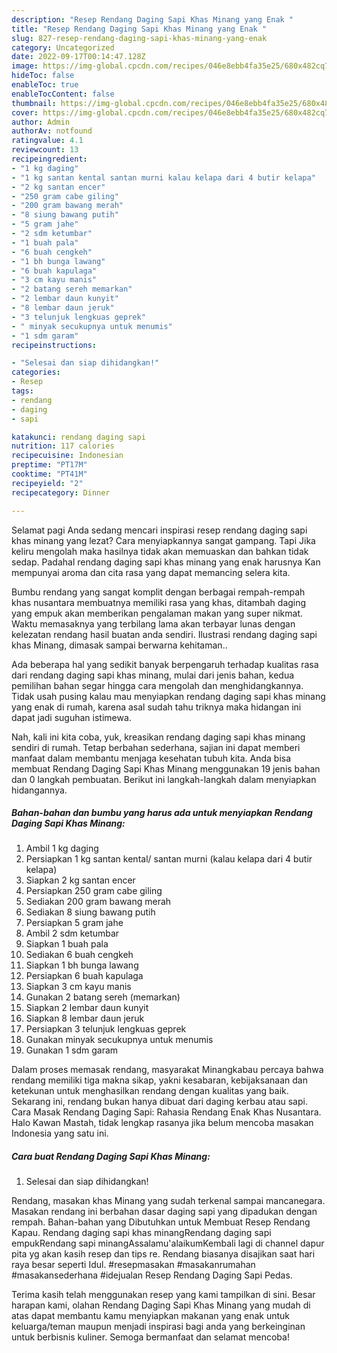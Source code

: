 ```yaml
---
description: "Resep Rendang Daging Sapi Khas Minang yang Enak "
title: "Resep Rendang Daging Sapi Khas Minang yang Enak "
slug: 827-resep-rendang-daging-sapi-khas-minang-yang-enak
category: Uncategorized
date: 2022-09-17T00:14:47.128Z
image: https://img-global.cpcdn.com/recipes/046e8ebb4fa35e25/680x482cq70/rendang-daging-sapi-khas-minang-foto-resep-utama.jpg
hideToc: false
enableToc: true
enableTocContent: false
thumbnail: https://img-global.cpcdn.com/recipes/046e8ebb4fa35e25/680x482cq70/rendang-daging-sapi-khas-minang-foto-resep-utama.jpg
cover: https://img-global.cpcdn.com/recipes/046e8ebb4fa35e25/680x482cq70/rendang-daging-sapi-khas-minang-foto-resep-utama.jpg
author: Admin
authorAv: notfound
ratingvalue: 4.1
reviewcount: 13
recipeingredient:
- "1 kg daging"
- "1 kg santan kental santan murni kalau kelapa dari 4 butir kelapa"
- "2 kg santan encer"
- "250 gram cabe giling"
- "200 gram bawang merah"
- "8 siung bawang putih"
- "5 gram jahe"
- "2 sdm ketumbar"
- "1 buah pala"
- "6 buah cengkeh"
- "1 bh bunga lawang"
- "6 buah kapulaga"
- "3 cm kayu manis"
- "2 batang sereh memarkan"
- "2 lembar daun kunyit"
- "8 lembar daun jeruk"
- "3 telunjuk lengkuas geprek"
- " minyak secukupnya untuk menumis"
- "1 sdm garam"
recipeinstructions:

- "Selesai dan siap dihidangkan!"
categories:
- Resep
tags:
- rendang
- daging
- sapi

katakunci: rendang daging sapi 
nutrition: 117 calories
recipecuisine: Indonesian
preptime: "PT17M"
cooktime: "PT41M"
recipeyield: "2"
recipecategory: Dinner

---
```



Selamat pagi Anda sedang mencari inspirasi resep rendang daging sapi khas minang yang lezat? Cara menyiapkannya sangat gampang. Tapi Jika keliru mengolah maka hasilnya tidak akan memuaskan dan bahkan tidak sedap. Padahal rendang daging sapi khas minang yang enak harusnya Kan mempunyai aroma dan cita rasa yang dapat memancing selera kita.


Bumbu rendang yang sangat komplit dengan berbagai rempah-rempah khas nusantara membuatnya memiliki rasa yang khas, ditambah daging yang empuk akan memberikan pengalaman makan yang super nikmat. Waktu memasaknya yang terbilang lama akan terbayar lunas dengan kelezatan rendang hasil buatan anda sendiri. Ilustrasi rendang daging sapi khas Minang, dimasak sampai berwarna kehitaman..

Ada beberapa hal yang sedikit banyak berpengaruh terhadap kualitas rasa dari rendang daging sapi khas minang, mulai dari jenis bahan, kedua pemilihan bahan segar hingga cara mengolah dan menghidangkannya. Tidak usah pusing kalau mau menyiapkan rendang daging sapi khas minang yang enak di rumah, karena asal sudah tahu triknya maka hidangan ini dapat jadi suguhan istimewa.


Nah, kali ini kita coba, yuk, kreasikan rendang daging sapi khas minang sendiri di rumah. Tetap berbahan sederhana, sajian ini dapat memberi manfaat dalam membantu menjaga kesehatan tubuh kita. Anda bisa membuat Rendang Daging Sapi Khas Minang menggunakan 19 jenis bahan dan 0 langkah pembuatan. Berikut ini langkah-langkah dalam menyiapkan hidangannya.

<!--inarticleads1-->

##### Bahan-bahan dan bumbu yang harus ada untuk menyiapkan Rendang Daging Sapi Khas Minang:

1. Ambil 1 kg daging
1. Persiapkan 1 kg santan kental/ santan murni (kalau kelapa dari 4 butir kelapa)
1. Siapkan 2 kg santan encer
1. Persiapkan 250 gram cabe giling
1. Sediakan 200 gram bawang merah
1. Sediakan 8 siung bawang putih
1. Persiapkan 5 gram jahe
1. Ambil 2 sdm ketumbar
1. Siapkan 1 buah pala
1. Sediakan 6 buah cengkeh
1. Siapkan 1 bh bunga lawang
1. Persiapkan 6 buah kapulaga
1. Siapkan 3 cm kayu manis
1. Gunakan 2 batang sereh (memarkan)
1. Siapkan 2 lembar daun kunyit
1. Siapkan 8 lembar daun jeruk
1. Persiapkan 3 telunjuk lengkuas geprek
1. Gunakan  minyak secukupnya untuk menumis
1. Gunakan 1 sdm garam


Dalam proses memasak rendang, masyarakat Minangkabau percaya bahwa rendang memiliki tiga makna sikap, yakni kesabaran, kebijaksanaan dan ketekunan untuk menghasilkan rendang dengan kualitas yang baik. Sekarang ini, rendang bukan hanya dibuat dari daging kerbau atau sapi. Cara Masak Rendang Daging Sapi: Rahasia Rendang Enak Khas Nusantara. Halo Kawan Mastah, tidak lengkap rasanya jika belum mencoba masakan Indonesia yang satu ini. 

<!--inarticleads2-->

##### Cara buat Rendang Daging Sapi Khas Minang:


1. Selesai dan siap dihidangkan!

Rendang, masakan khas Minang yang sudah terkenal sampai mancanegara. Masakan rendang ini berbahan dasar daging sapi yang dipadukan dengan rempah. Bahan-bahan yang Dibutuhkan untuk Membuat Resep Rendang Kapau. Rendang daging sapi khas minangRendang daging sapi empukRendang sapi minangAssalamu&#39;alaikumKembali lagi di channel dapur pita yg akan kasih resep dan tips re. Rendang biasanya disajikan saat hari raya besar seperti Idul. #resepmasakan #masakanrumahan #masakansederhana #idejualan Resep Rendang Daging Sapi Pedas. 

Terima kasih telah menggunakan resep yang kami tampilkan di sini. Besar harapan kami, olahan Rendang Daging Sapi Khas Minang yang mudah di atas dapat membantu kamu menyiapkan makanan yang enak untuk keluarga/teman maupun menjadi inspirasi bagi anda yang berkeinginan untuk berbisnis kuliner. Semoga bermanfaat dan selamat mencoba!
